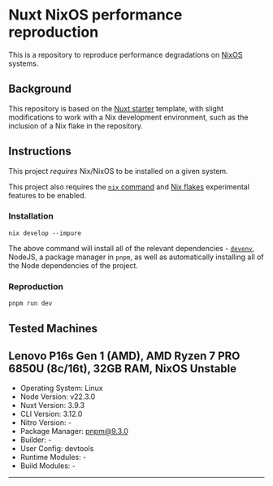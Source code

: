 # Nuxt NixOS performance reproduction
This is a repository to reproduce performance degradations on [NixOS](https://nixos.org) systems.

## Background
This repository is based on the [Nuxt starter](https://github.com/nuxt/starter/tree/v3) template, with slight modifications to work with a Nix development environment, such as the inclusion of a Nix flake in the repository.

## Instructions
This project _requires_ Nix/NixOS to be installed on a given system.

This project also requires the [`nix` command](https://nixos.org/manual/nix/stable/contributing/experimental-features#xp-feature-nix-command) and [Nix flakes](https://nixos.org/manual/nix/stable/contributing/experimental-features#xp-feature-flakes) experimental features to be enabled.

### Installation
`nix develop --impure`

The above command will install all of the relevant dependencies - [`devenv`](https://devenv.sh), NodeJS, a package manager in `pnpm`, as well as automatically installing all of the Node dependencies of the project.

### Reproduction
`pnpm run dev`

## Tested Machines
Lenovo P16s Gen 1 (AMD), AMD Ryzen 7 PRO 6850U (8c/16t), 32GB RAM, NixOS Unstable
------------------------------
- Operating System: Linux
- Node Version:     v22.3.0
- Nuxt Version:     3.9.3
- CLI Version:      3.12.0
- Nitro Version:    -
- Package Manager:  pnpm@9.3.0
- Builder:          -
- User Config:      devtools
- Runtime Modules:  -
- Build Modules:    -
------------------------------
